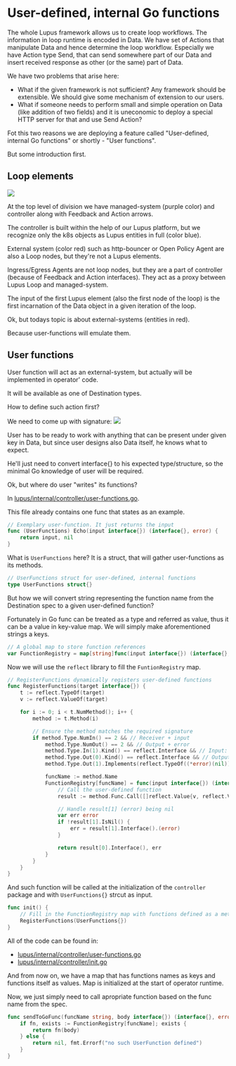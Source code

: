# User-defined, internal Go functions

The whole Lupus framework allows us to create loop workflows. The information in loop runtime is encoded in Data. We have set of Actions that manipulate Data and hence determine the loop workflow. Especially we have Action type Send, that can send somewhere part of our Data and insert received response as other (or the same) part of Data. 

We have two problems that arise here:
- What if the given framework is not sufficient? Any framework should be extensible. We should give some mechanism of extension to our users.
- What if someone needs to perform small and simple operation on Data (like addition of two fields) and it is uneconomic to deploy a special HTTP server for that and use Send Action?

Fot this two reasons we are deploying a feature called "User-defined, internal Go functions" or shortly - "User functions".

But some introduction first.

## Loop elements

![](../_img/37.png)

At the top level of division we have managed-system (purple color) and controller along with Feedback and Action arrows.

The controller is built within the help of our Lupus platform, but we recognize only the k8s objects as Lupus entities in full (color blue).

External system (color red) such as http-bouncer or Open Policy Agent are also a Loop nodes, but they're not a Lupus elements. 

Ingress/Egress Agents are not loop nodes, but they are a part of controller (because of Feedback and Action interfaces). They act as a proxy between Lupus Loop and managed-system.

The input of the first Lupus element (also the first node of the loop) is the first incarnation of the Data object in a given iteration of the loop.

Ok, but todays topic is about external-systems (entities in red).

Because user-functions will emulate them.

## User functions

User function will act as an external-system, but actually will be implemented in operator' code.

It will be available as one of Destination types.

How to define such action first?

We need to come up with signature:
![](../_img/38.png)


User has to be ready to work with anything that can be present under given key in Data, but since user designs also Data itself, he knows what to expect.

He'll just need to convert interface{} to his expected type/structure, so the minimal Go knowledge of user will be required.

Ok, but where do user "writes" its functions?

In [lupus/internal/controller/user-functions.go](../lupus/internal/controller/user-functions.go).

This file already contains one func that states as an example.

```go
// Exemplary user-function. It just returns the input
func (UserFunctions) Echo(input interface{}) (interface{}, error) {
	return input, nil
}
```

What is `UserFunctions` here? It is a struct, that will gather user-functions as its methods.

```go
// UserFunctions struct for user-defined, internal functions
type UserFunctions struct{}
```

But how we will convert string representing the function name from the Destination spec to a given user-defined function?

Fortunately in Go func can be treated as a type and referred as value, thus it can be a value in key-value map. We will simply make aforementioned strings a keys.

```go
// A global map to store function references
var FunctionRegistry = map[string]func(input interface{}) (interface{}, error){}
```

Now we will use the `reflect` library to fill the `FuntionRegistry` map.

```go
// RegisterFunctions dynamically registers user-defined functions
func RegisterFunctions(target interface{}) {
	t := reflect.TypeOf(target)
	v := reflect.ValueOf(target)

	for i := 0; i < t.NumMethod(); i++ {
		method := t.Method(i)

		// Ensure the method matches the required signature
		if method.Type.NumIn() == 2 && // Receiver + input
			method.Type.NumOut() == 2 && // Output + error
			method.Type.In(1).Kind() == reflect.Interface && // Input: interface{}
			method.Type.Out(0).Kind() == reflect.Interface && // Output: interface{}
			method.Type.Out(1).Implements(reflect.TypeOf((*error)(nil)).Elem()) { // Second output: error

			funcName := method.Name
			FunctionRegistry[funcName] = func(input interface{}) (interface{}, error) {
				// Call the user-defined function
				result := method.Func.Call([]reflect.Value{v, reflect.ValueOf(input)})

				// Handle result[1] (error) being nil
				var err error
				if !result[1].IsNil() {
					err = result[1].Interface().(error)
				}

				return result[0].Interface(), err
			}
		}
	}
}
```

And such function will be called at the initialization of the `controller` package and with `UserFunctions{}` strcut as input.

```go
func init() {
    // Fill in the FunctionRegistry map with functions defined as a method of UserFunctions{}
	RegisterFunctions(UserFunctions{})
}
```

All of the code can be found in:
- [lupus/internal/controller/user-functions.go](lupus/internal/controller/user-functions.go)
- [lupus/internal/controller/init.go](lupus/internal/controller/init.go)


And from now on, we have a map that has functions names as keys and functions itself as values. Map is initialized at the start of operator runtime.

Now, we just simply need to call apropriate function based on the func name from the spec.

```go
func sendToGoFunc(funcName string, body interface{}) (interface{}, error) {
	if fn, exists := FunctionRegistry[funcName]; exists {
		return fn(body)
	} else {
		return nil, fmt.Errorf("no such UserFunction defined")
	}
}
```